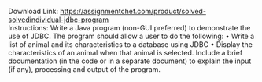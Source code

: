 Download Link: https://assignmentchef.com/product/solved-solvedindividual-jdbc-program
<br>
Instructions: Write a Java program (non-GUI preferred) to demonstrate the use of JDBC. The program should allow a user to do the following: • Write a list of animal and its characteristics to a database using JDBC • Display the characteristics of an animal when that animal is selected. Include a brief documentation (in the code or in a separate document) to explain the input (if any), processing and output of the program.